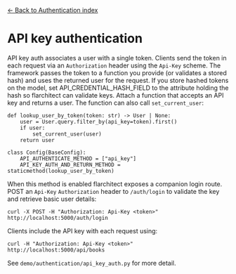 [← Back to Authentication index](index.md)

# API key authentication
API key auth associates a user with a single token. Clients send the token in
each request via an `Authorization` header using the `Api-Key` scheme. The
framework passes the token to a function you provide (or validates a stored
hash) and uses the returned user for the request.
If you store hashed tokens on the model, set API_CREDENTIAL_HASH_FIELD to the attribute holding the hash so flarchitect can validate keys.
Attach a function that accepts an API key and returns a user. The function can
also call `set_current_user`:
```
def lookup_user_by_token(token: str) -> User | None:
    user = User.query.filter_by(api_key=token).first()
    if user:
        set_current_user(user)
    return user

class Config(BaseConfig):
    API_AUTHENTICATE_METHOD = ["api_key"]
    API_KEY_AUTH_AND_RETURN_METHOD = staticmethod(lookup_user_by_token)
```
When this method is enabled flarchitect exposes a companion login route. POST
an `Api-Key` `Authorization` header to `/auth/login` to validate the key
and retrieve basic user details:
```
curl -X POST -H "Authorization: Api-Key <token>" http://localhost:5000/auth/login
```
Clients include the API key with each request using:
```
curl -H "Authorization: Api-Key <token>" http://localhost:5000/api/books
```
See `demo/authentication/api_key_auth.py` for more detail.

